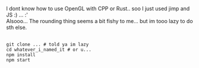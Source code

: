I dont know how to use OpenGL with CPP or Rust.. soo I just used jimp and JS :) ... :'<br>
Alsooo... The rounding thing seems a bit fishy to me... but im tooo lazy to do sth else.<br><br>
```code
git clone ... # told ya im lazy
cd whatever_i_named_it # or u...
npm install
npm start
```